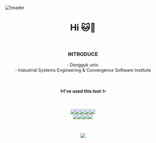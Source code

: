 ![header](https://capsule-render.vercel.app/api?type=waving&color=FFA07A&&fontColor=FFFFFF&height=150&section=header&fontSize=50&&fontAlignY=35&animation=blink)

<h1 align="center"> Hi  🐱👋 </h1>

<br>

<h3 align="center"> INTRODUCE </h3>
<p align="center">
- Dongguk univ. <br>
- Industrial Systems Engineering & Convergence Software Institute
</p>
<br>


<h4 align="center">✨I've used this tool.✨</h4>
<br>
<p align="center">
<img src="https://img.shields.io/badge/Java-coral?style=뱃지모양&logo=Java&logoColor=white"/><img src="https://img.shields.io/badge/python-blue?style=뱃지모양&logo=Python&logoColor=white"/><img src="https://img.shields.io/badge/C++-royalblue?style=뱃지모양&logo=C++&logoColor=white"/><img src="https://img.shields.io/badge/GitHub-black?style=뱃지모양&logo=GitHub&logoColor=white"/><img src="https://img.shields.io/badge/Django-lightcoral?style=뱃지모양&logo=Django&logoColor=white"/><br>
<img src="https://img.shields.io/badge/CSS3-dodgerblue?style=뱃지모양&logo=CSS3&logoColor=white"/><img src="https://img.shields.io/badge/HTML5-orangered?style=뱃지모양&logo=HTML5&logoColor=white"/><img src="https://img.shields.io/badge/R-olive?style=뱃지모양&logo=R&logoColor=white"/><img src="https://img.shields.io/badge/MariaDB-orchid?style=뱃지모양&logo=MariaDB&logoColor=white"/>
</p>

<br>
 
<p align="center">
<a  href="https://hits.seeyoufarm.com"><img src="https://hits.seeyoufarm.com/api/count/incr/badge.svg?url=https%3A%2F%2Fgithub.com%2FJoungMinJu&count_bg=%23FFE5E1&title_bg=%23F9BDBD&icon=&icon_color=%23E7E7E7&title=hits&edge_flat=false"/></a>
</p>


<!--
**JoungMinJu/JoungMinJu** is a ✨ _special_ ✨ repository because its `README.md` (this file) appears on your GitHub profile.

Here are some ideas to get you started:

- 🔭 I’m currently working on ...
- 🌱 I’m currently learning ...
- 👯 I’m looking to collaborate on ...
- 🤔 I’m looking for help with ...
- 💬 Ask me about ...
- 📫 How to reach me: ...
- 😄 Pronouns: ...
- ⚡ Fun fact: ...
-->

